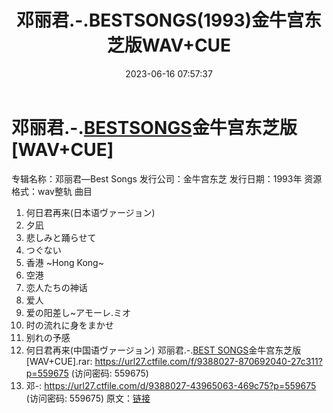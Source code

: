 ﻿---
title: 邓丽君.-.BESTSONGS(1993)金牛宫东芝版WAV+CUE
date: 2023-06-16 07:57:37
categories: WAV车载音乐、镜像
tags: 华语中文
---
# 邓丽君.-.[BESTSONGS](1993)金牛宫东芝版[WAV+CUE]

专辑名称：邓丽君—Best Songs
发行公司：金牛宫东芝
发行日期：1993年
资源格式：wav整轨
曲目
1. 何日君再来(日本语ヴァージョン)
2. 夕凪
3. 悲しみと踊らせて
4. つぐない
5. 香港 ~Hong Kong~
6. 空港
7. 恋人たちの神话
8. 爱人
9. 爱の阳差し~アモーレ.ミオ
10. 时の流れに身をまかせ
11. 别れの予感
12. 何日君再来(中国语ヴァージョン)
邓丽君.-.[BEST SONGS](1993)金牛宫东芝版[WAV+CUE].rar: https://url27.ctfile.com/f/9388027-870692040-27c311?p=559675
(访问密码: 559675)
08. 邓-: https://url27.ctfile.com/d/9388027-43965063-469c75?p=559675
(访问密码: 559675)
原文：[链接](https://blog.sina.com.cn/s/blog_1647c7e76010312d4.html)